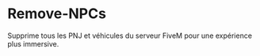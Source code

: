 # Remove-NPCs
Supprime tous les PNJ et véhicules du serveur FiveM pour une expérience plus immersive.
